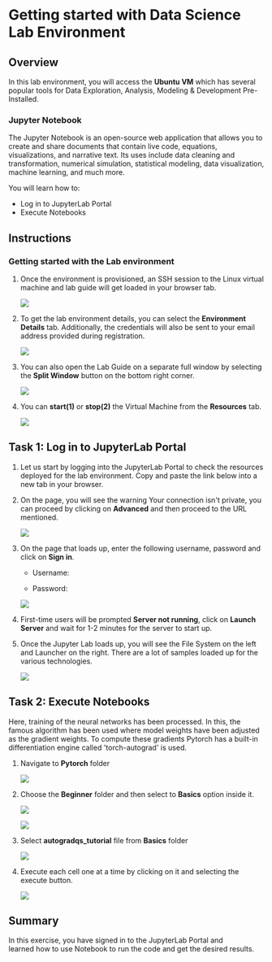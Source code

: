 # Getting started with Data Science Lab Environment


## Overview

In this lab environment, you will access the **Ubuntu VM** which has several popular tools for Data Exploration, Analysis, Modeling & Development Pre-Installed.

### Jupyter Notebook
The Jupyter Notebook is an open-source web application that allows you to create and share documents that contain live code, equations, visualizations, and narrative text. Its uses include data cleaning and transformation, numerical simulation, statistical modeling, data visualization, machine learning, and much more.

You will learn how to:

- Log in to JupyterLab Portal
- Execute Notebooks

## Instructions

### Getting started with the Lab environment

1. Once the environment is provisioned, an SSH session to the Linux virtual machine and lab guide will get loaded in your browser tab. 
   
   ![](../images/vmandguidelinux.png)

2. To get the lab environment details, you can select the **Environment Details** tab. Additionally, the credentials will also be sent to your email address provided during registration.

   ![](../images/envdetailslinux.png)
   
3. You can also open the Lab Guide on a separate full window by selecting the **Split Window** button on the bottom right corner.

   ![](../images/splitwindowlinux.png)

4. You can **start(1)** or **stop(2)** the Virtual Machine from the **Resources** tab.

   ![](../images/resourcestablinux.png)
   
   
## Task 1: Log in to JupyterLab Portal

1. Let us start by logging into the JupyterLab Portal to check the resources deployed for the lab environment. Copy and paste the link below into a new tab in your browser.

   <inject key="Jupyter Lab Environment" enableCopy="true" />

1. On the page, you will see the warning Your connection isn't private, you can proceed by clicking on **Advanced** and then proceed to the URL mentioned.

   ![](../images/url.png)

1. On the page that loads up, enter the following username, password and click on **Sign in**. 

   * Username: <inject key="Jupyter Lab Username"></inject>

   * Password: <inject key="Jupyter Lab Password"></inject>

   ![](../images/signin.png)

1. First-time users will be prompted **Server not running**, click on **Launch Server** and wait for 1-2 minutes for the server to start up.

1. Once the Jupyter Lab loads up, you will see the File System on the left and Launcher on the right. There are a lot of samples loaded up for the various technologies.

   ![](../images/jupyterlab-browserlinux.png)

## Task 2: Execute Notebooks

Here, training of the neural networks has been processed. In this, the famous algorithm has been used where model weights have been adjusted as the gradient weights. To compute these gradients Pytorch has a built-in differentiation engine called 'torch-autograd' is used. 

1. Navigate to **Pytorch** folder

   ![](../images/pytorch.png)

1. Choose the **Beginner** folder and then select to **Basics** option inside it.

   ![](../images/beginnerfolder.png)
   
   ![](../images/basicfolder.png)

1. Select **autogradqs_tutorial** file from **Basics** folder

   ![](../images/auto.png)

1. Execute each cell one at a time by clicking on it and selecting the execute button.

   ![](../images/execute.png)

## Summary

In this exercise, you have signed in to the JupyterLab Portal and learned how to use Notebook to run the code and get the desired results.
